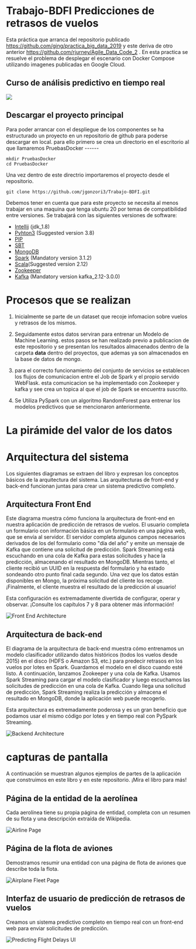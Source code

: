 # Trabajo-BDFI  Predicciones de retrasos de vuelos
Esta práctica que arranca del repositorio publicado https://github.com/ging/practica_big_data_2019 y este deriva de otro anterior https://github.com/rjurney/Agile_Data_Code_2 . 
En esta practica se resuelve el problema de desplegar el escenario con Docker Compose utilizando imagenes publicadas en Google Cloud.

##  Curso de análisis predictivo en tiempo real

[ <img src="images/video_course_cover.png"> ](http://datasyndrome.com/video)

## Descargar el proyecto principal 
Para poder arrancar con el despliegue de los componentes se ha estructurado un proyecto en un repositorio de github para poderse descargar en local.
para ello primero se crea un directorio en el escritorio al que llamaremos PruebasDocker ------

```
mkdir PruebasDocker
cd PruebasDocker
```
Una vez dentro de este directrio importaremos el proyecto desde el repositorio.
```
git clone https://github.com/jgonzori3/Trabajo-BDFI.git
```

Debemos tener en cuenta que para este proyecto se necesita al menos trabajar en una maquina que tenga ubuntu 20 por temas de compatibilidad entre versiones.
Se trabajará con las siguientes versiones de software: 

 - [Intellij](https://www.jetbrains.com/help/idea/installation-guide.html) (jdk_1.8)
 - [Pyhton3](https://realpython.com/installing-python/) (Suggested version 3.8) 
 - [PIP](https://pip.pypa.io/en/stable/installing/)
 - [SBT](https://www.scala-sbt.org/release/docs/Setup.html) 
 - [MongoDB](https://docs.mongodb.com/manual/installation/)
 - [Spark](https://spark.apache.org/docs/latest/) (Mandatory version 3.1.2)
 - [Scala](https://www.scala-lang.org)(Suggested version 2.12)
 - [Zookeeper](https://zookeeper.apache.org/releases.html)
 - [Kafka](https://kafka.apache.org/quickstart) (Mandatory version kafka_2.12-3.0.0)


# Procesos que se realizan

1. Inicialmente se parte de un dataset que recoje infomacion sobre vuelos y retrasos de los mismos. 

2. Seguidamente estos datos serviran para entrenar un Modelo de Machine Learning. estos pasos se han realizado previo a publicacion de este repositorio y se presentan los resultados almacenados dentro de la carpeta **data** dentro del proyectos, que ademas ya son almacenados en la base de datos de mongo.

3. para el correcto funcionamiento del conjunto de servicios se establecen los flujos de comunicacion entre el Job de Spark y el propio servido WebFlask. esta comunicacion se ha implementado con Zookeeper y kafka y see crea un topica al que el job de Spark se encuentra suscrito.

4. Se Utiliza PySpark con un algoritmo RandomForest para entrenar los modelos predictivos que se mencionaron anteriormente.





#  La pirámide del valor de los datos



# Arquitectura del sistema

Los siguientes diagramas se extraen del libro y expresan los conceptos básicos de la arquitectura del sistema. Las arquitecturas de front-end y back-end funcionan juntas para crear un sistema predictivo completo.

## Arquitectura Front End

Este diagrama muestra cómo funciona la arquitectura de front-end en nuestra aplicación de predicción de retrasos de vuelos. El usuario completa un formulario con información básica en un formulario en una página web, que se envía al servidor. El servidor completa algunos campos necesarios derivados de los del formulario como "día del año" y emite un mensaje de Kafka que contiene una solicitud de predicción. Spark Streaming está escuchando en una cola de Kafka para estas solicitudes y hace la predicción, almacenando el resultado en MongoDB. Mientras tanto, el cliente recibió un UUID en la respuesta del formulario y ha estado sondeando otro punto final cada segundo. Una vez que los datos están disponibles en Mongo, la próxima solicitud del cliente los recoge. ¡Finalmente, el cliente muestra el resultado de la predicción al usuario!

Esta configuración es extremadamente divertida de configurar, operar y observar. ¡Consulte los capítulos 7 y 8 para obtener más información!

![Front End Architecture](images/front_end_realtime_architecture.png)

## Arquitectura de back-end

El diagrama de la arquitectura de back-end muestra cómo entrenamos un modelo clasificador utilizando datos históricos (todos los vuelos desde 2015) en el disco (HDFS o Amazon S3, etc.) para predecir retrasos en los vuelos por lotes en Spark. Guardamos el modelo en el disco cuando esté listo. A continuación, lanzamos Zookeeper y una cola de Kafka. Usamos Spark Streaming para cargar el modelo clasificador y luego escuchamos las solicitudes de predicción en una cola de Kafka. Cuando llega una solicitud de predicción, Spark Streaming realiza la predicción y almacena el resultado en MongoDB, donde la aplicación web puede recogerlo.

Esta arquitectura es extremadamente poderosa y es un gran beneficio que podamos usar el mismo código por lotes y en tiempo real con PySpark Streaming.

![Backend Architecture](images/back_end_realtime_architecture.png)

# capturas de pantalla

A continuación se muestran algunos ejemplos de partes de la aplicación que construimos en este libro y en este repositorio. ¡Mira el libro para más!

## Página de la entidad de la aerolínea

Cada aerolínea tiene su propia página de entidad, completa con un resumen de su flota y una descripción extraída de Wikipedia.

![Airline Page](images/airline_page_enriched_wikipedia.png)

## Página de la flota de aviones

Demostramos resumir una entidad con una página de flota de aviones que describe toda la flota.

![Airplane Fleet Page](images/airplanes_page_chart_v1_v2.png)

## Interfaz de usuario de predicción de retrasos de vuelos

Creamos un sistema predictivo completo en tiempo real con un front-end web para enviar solicitudes de predicción.

![Predicting Flight Delays UI](images/predicting_flight_kafka_waiting.png)
